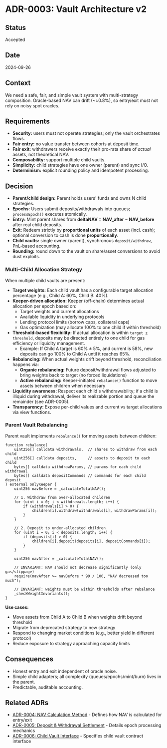 # ADR-0003: Vault Architecture v2

## Status
Accepted

## Date
2024-09-26

## Context
We need a safe, fair, and simple vault system with multi-strategy composition. Oracle-based NAV can drift (~±0.8%), so entry/exit must not rely on noisy spot oracles.

## Requirements
- **Security:** users must not operate strategies; only the vault orchestrates flows.
- **Fair entry:** no value transfer between cohorts at deposit time.
- **Fair exit:** withdrawers receive exactly their pro-rata share of *actual* assets, not theoretical NAV.
- **Composability:** support multiple child vaults.
- **Simplicity:** child strategies have one owner (parent) and sync I/O.
- **Determinism:** explicit rounding policy and idempotent processing.

## Decision
- **Parent/child design:** Parent holds users' funds and owns N child strategies.
- **Epochs:** Users submit deposits/withdrawals into queues; `processEpoch()` executes atomically.
- **Entry:** Mint parent shares from **deltaNAV = NAV_after − NAV_before** after real child deposits.
- **Exit:** Redeem strictly by **proportional units** of each asset (incl. cash); optional conversion to cash is done **proportionally**.
- **Child vaults:** single owner (parent), synchronous `deposit/withdraw`, PnL-based accounting.
- **Rounding:** round down to the vault on share/asset conversions to avoid dust exploits.

### Multi-Child Allocation Strategy
When multiple child vaults are present:
- **Target weights:** Each child vault has a configurable target allocation percentage (e.g., Child A: 60%, Child B: 40%).
- **Keeper-driven allocation:** Keeper (off-chain) determines actual allocation per epoch based on:
  - Target weights and current allocations
  - Available liquidity in underlying protocols
  - Lending protocol limits (borrow caps, collateral caps)
  - Gas optimization (may allocate 100% to one child if within threshold)
- **Threshold-based flexibility:** If actual allocation is within `target ± threshold`, deposits may be directed entirely to one child for gas efficiency or liquidity management.
  - Example: If Child A target is 60% ± 5%, and current is 58%, new deposits can go 100% to Child A until it reaches 65%.
- **Rebalancing:** When actual weights drift beyond threshold, reconciliation happens via:
  - **Organic rebalancing:** Future deposit/withdrawal flows adjusted to bring weights back to target (no forced liquidations)
  - **Active rebalancing:** Keeper-initiated `rebalance()` function to move assets between children when necessary
- **Liquidity awareness:** Respect each child's withdrawability; if a child is illiquid during withdrawal, deliver its realizable portion and queue the remainder (see ADR-0005).
- **Transparency:** Expose per-child values and current vs target allocations via view functions.

### Parent Vault Rebalancing

Parent vault implements `rebalance()` for moving assets between children:

```solidity
function rebalance(
    uint256[] calldata withdrawals,  // shares to withdraw from each child
    uint256[] calldata deposits,     // assets to deposit to each child
    bytes[] calldata withdrawParams, // params for each child withdrawal
    bytes[] calldata depositCommands // commands for each child deposit
) external onlyKeeper {
    uint256 navBefore = _calculateTotalNAV();

    // 1. Withdraw from over-allocated children
    for (uint i = 0; i < withdrawals.length; i++) {
        if (withdrawals[i] > 0) {
            children[i].withdraw(withdrawals[i], withdrawParams[i]);
        }
    }

    // 2. Deposit to under-allocated children
    for (uint i = 0; i < deposits.length; i++) {
        if (deposits[i] > 0) {
            children[i].deposit(deposits[i], depositCommands[i]);
        }
    }

    uint256 navAfter = _calculateTotalNAV();

    // INVARIANT: NAV should not decrease significantly (only gas/slippage)
    require(navAfter >= navBefore * 99 / 100, "NAV decreased too much");

    // INVARIANT: weights must be within thresholds after rebalance
    _checkWeightInvariants();
}
```

**Use cases:**
- Move assets from Child A to Child B when weights drift beyond threshold
- Migrate from deprecated strategy to new strategy
- Respond to changing market conditions (e.g., better yield in different protocol)
- Reduce exposure to strategy approaching capacity limits

## Consequences
- Honest entry and exit independent of oracle noise.
- Simple child adapters; all complexity (queues/epochs/mint/burn) lives in the parent.
- Predictable, auditable accounting.

## Related ADRs
- [ADR-0004: NAV Calculation Method](0004-nav-calculation-method.md) - Defines how NAV is calculated for entry/exit
- [ADR-0005: Deposit & Withdrawal Settlement](0005-deposit-withdrawal-settlement.md) - Details epoch processing mechanics
- [ADR-0006: Child Vault Interface](0006-child-vault-interface.md) - Specifies child vault contract interface
